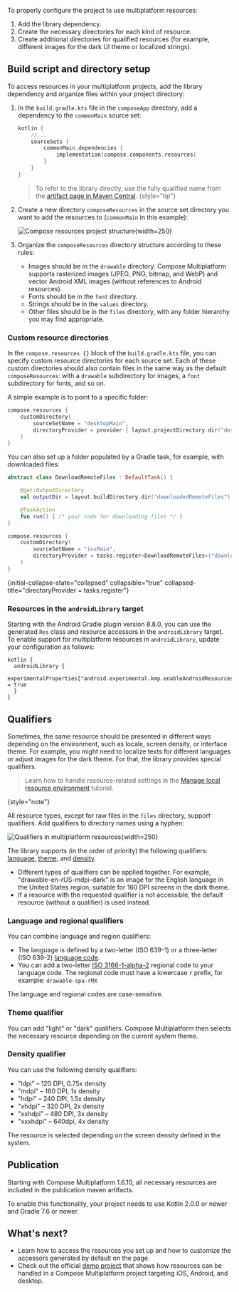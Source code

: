 [//]: # (title: Setup and configuration for multiplatform resources)

<show-structure depth="3"/>

To properly configure the project to use multiplatform resources:

1. Add the library dependency.
2. Create the necessary directories for each kind of resource.
3. Create additional directories for qualified resources (for example, different images for the dark UI theme
    or localized strings).

## Build script and directory setup

To access resources in your multiplatform projects, add the library dependency and organize files within your project directory:

1. In the `build.gradle.kts` file in the `composeApp` directory, add a dependency to the `commonMain` source set:

   ```kotlin
   kotlin {
       //...
       sourceSets {
           commonMain.dependencies {
               implementation(compose.components.resources)
           }
       }
   }
   ```
   
   > To refer to the library directly, use the fully qualified name from the [artifact page in Maven Central](https://central.sonatype.com/artifact/org.jetbrains.compose.components/components-resources).
   {style="tip"}

2. Create a new directory `composeResources` in the source set directory you want to add the resources to
   (`commonMain` in this example):

   ![Compose resources project structure](compose-resources-structure.png){width=250}

3. Organize the `composeResources` directory structure according to these rules:

   * Images should be in the `drawable` directory. Compose Multiplatform supports rasterized images (JPEG, PNG, bitmap, and WebP)
     and vector Android XML images (without references to Android resources).
   * Fonts should be in the `font` directory.
   * Strings should be in the `values` directory.
   * Other files should be in the `files` directory, with any folder hierarchy you may find appropriate.

### Custom resource directories

In the `compose.resources {}` block of the `build.gradle.kts` file, you can specify custom resource directories for each source set.
Each of these custom directories should also contain files in the same way as the default `composeResources`: with a `drawable` subdirectory
for images, a `font` subdirectory for fonts, and so on.

A simple example is to point to a specific folder:

```kotlin
compose.resources {
    customDirectory(
        sourceSetName = "desktopMain",
        directoryProvider = provider { layout.projectDirectory.dir("desktopResources") }
    )
}
```

You can also set up a folder populated by a Gradle task, for example, with downloaded files:

```kotlin
abstract class DownloadRemoteFiles : DefaultTask() {

    @get:OutputDirectory
    val outputDir = layout.buildDirectory.dir("downloadedRemoteFiles")

    @TaskAction
    fun run() { /* your code for downloading files */ }
}

compose.resources {
    customDirectory(
        sourceSetName = "iosMain",
        directoryProvider = tasks.register<DownloadRemoteFiles>("downloadedRemoteFiles").map { it.outputDir.get() }
    )
}
```
{initial-collapse-state="collapsed" collapsible="true"  collapsed-title="directoryProvider = tasks.register<DownloadRemoteFiles>"}

### Resources in the `androidLibrary` target
<secondary-label ref="Experimental"/>

Starting with the Android Gradle plugin version 8.8.0, you can use the generated `Res` class 
and resource accessors in the `androidLibrary` target.
To enable support for multiplatform resources in `androidLibrary`, update your configuration as follows:

```
kotlin {
  androidLibrary {
    experimentalProperties["android.experimental.kmp.enableAndroidResources"] = true
  }
}
```

## Qualifiers

Sometimes, the same resource should be presented in different ways depending on the environment, such as locale,
screen density, or interface theme. For example, you might need to localize texts for different languages or adjust
images for the dark theme. For that, the library provides special qualifiers.

> Learn how to handle resource-related settings in the [Manage local resource environment](compose-resource-environment.md) tutorial.
>
{style="note"}

All resource types, except for raw files in the `files` directory, support qualifiers. Add qualifiers to directory
names using a hyphen:

![Qualifiers in multiplatform resources](compose-resources-qualifiers.png){width=250}

The library supports (in the order of priority) the following qualifiers: [language](#language-and-regional-qualifiers),
[theme](#theme-qualifier), and [density](#density-qualifier).

* Different types of qualifiers can be applied together. For example, "drawable-en-rUS-mdpi-dark" is an image for the
  English language in the United States region, suitable for 160 DPI screens in the dark theme.
* If a resource with the requested qualifier is not accessible, the default resource (without a qualifier) is used instead.

### Language and regional qualifiers

You can combine language and region qualifiers:
* The language is defined by a two-letter (ISO 639-1)
    or a three-letter (ISO 639-2) [language code](https://www.loc.gov/standards/iso639-2/php/code_list.php).
* You can add a two-letter [ISO 3166-1-alpha-2](https://en.wikipedia.org/wiki/ISO_3166-1_alpha-2)
    regional code to your language code.
    The regional code must have a lowercase `r` prefix, for example: `drawable-spa-rMX`

The language and regional codes are case-sensitive.

### Theme qualifier

You can add "light" or "dark" qualifiers. Compose Multiplatform then selects the necessary resource depending on the
current system theme.

### Density qualifier

You can use the following density qualifiers:

* "ldpi" – 120 DPI, 0.75x density
* "mdpi" – 160 DPI, 1x density
* "hdpi" – 240 DPI, 1.5x density
* "xhdpi" – 320 DPI, 2x density
* "xxhdpi" – 480 DPI, 3x density
* "xxxhdpi" – 640dpi, 4x density

The resource is selected depending on the screen density defined in the system.

## Publication

Starting with Compose Multiplatform 1.6.10, all necessary resources are included in the publication
maven artifacts.

To enable this functionality, your project needs to use Kotlin 2.0.0 or newer and Gradle 7.6 or newer.

## What's next?

* Learn how to access the resources you set up and how to customize the accessors generated by default on the
    [](compose-multiplatform-resources-usage.md) page.
* Check out the official [demo project](https://github.com/JetBrains/compose-multiplatform/tree/master/components/resources/demo)
    that shows how resources can be handled in a Compose Multiplatform project targeting iOS, Android, and desktop.
